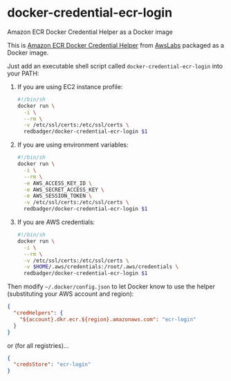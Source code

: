 # docker-credential-ecr-login
Amazon ECR Docker Credential Helper as a Docker image

This is [Amazon ECR Docker Credential Helper](https://github.com/awslabs/amazon-ecr-credential-helper) from [AwsLabs](https://github.com/awslabs) packaged as a Docker image.

Just add an executable shell script called `docker-credential-ecr-login` into your PATH:

1. If you are using EC2 instance profile:

    ```sh
    #!/bin/sh
    docker run \
      -i \
      --rm \
      -v /etc/ssl/certs:/etc/ssl/certs \
      redbadger/docker-credential-ecr-login $1
    ```

1. If you are using environment variables:

    ```sh
    #!/bin/sh
    docker run \
      -i \
      --rm \
      -e AWS_ACCESS_KEY_ID \
      -e AWS_SECRET_ACCESS_KEY \
      -e AWS_SESSION_TOKEN \
      -v /etc/ssl/certs:/etc/ssl/certs \
      redbadger/docker-credential-ecr-login $1
    ```

1. If you are AWS credentials:

    ```sh
    #!/bin/sh
    docker run \
      -i \
      --rm \
      -v /etc/ssl/certs:/etc/ssl/certs \
      -v $HOME/.aws/credentials:/root/.aws/credentials \
      redbadger/docker-credential-ecr-login $1
    ```

Then modify `~/.docker/config.json` to let Docker know to use the helper (substituting your AWS account and region):

```json
{
  "credHelpers": {
    "${account}.dkr.ecr.${region}.amazonaws.com": "ecr-login"
  }
}
```

or (for all registries)...

```json
{
  "credsStore": "ecr-login"
}
```
